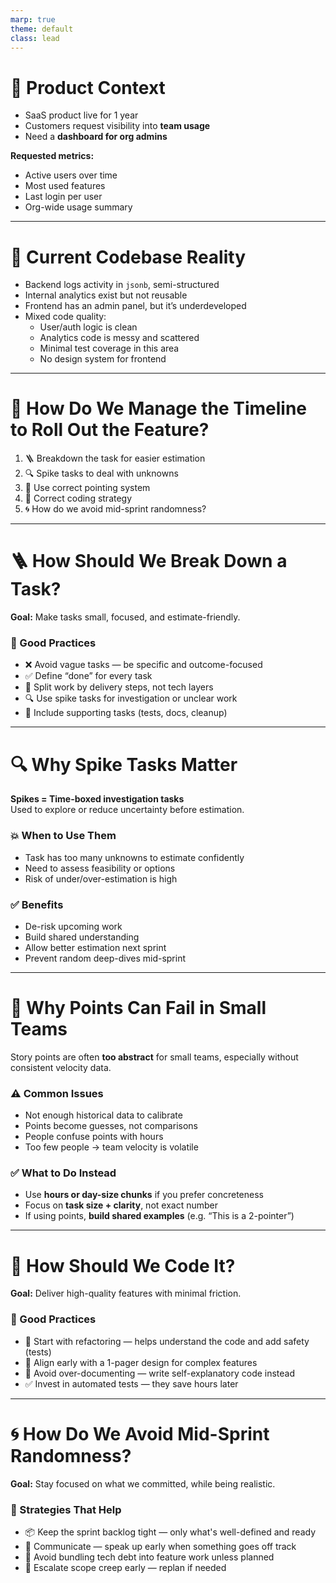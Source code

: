 ```yaml
---
marp: true
theme: default
class: lead
---
```


# 🧭 Product Context

- SaaS product live for 1 year
- Customers request visibility into **team usage**
- Need a **dashboard for org admins**

**Requested metrics:**
- Active users over time
- Most used features
- Last login per user
- Org-wide usage summary

---

# 🧱 Current Codebase Reality

- Backend logs activity in `jsonb`, semi-structured
- Internal analytics exist but not reusable
- Frontend has an admin panel, but it’s underdeveloped
- Mixed code quality:
  - User/auth logic is clean
  - Analytics code is messy and scattered
  - Minimal test coverage in this area
  - No design system for frontend

---

# 🧠 How Do We Manage the Timeline to Roll Out the Feature?

1. 🪜 Breakdown the task for easier estimation  
2. 🔍 Spike tasks to deal with unknowns  
3. 🎯 Use correct pointing system  
4. 🔧 Correct coding strategy  
5. 🌀 How do we avoid mid-sprint randomness?

---

# 🪜 How Should We Break Down a Task?

**Goal:** Make tasks small, focused, and estimate-friendly.

### 🔹 Good Practices

- ❌ Avoid vague tasks — be specific and outcome-focused  
- ✅ Define “done” for every task  
- 🔄 Split work by delivery steps, not tech layers  
- 🔍 Use spike tasks for investigation or unclear work  
- 🧼 Include supporting tasks (tests, docs, cleanup)

---

# 🔍 Why Spike Tasks Matter

**Spikes = Time-boxed investigation tasks**  
Used to explore or reduce uncertainty before estimation.

### 💥 When to Use Them

- Task has too many unknowns to estimate confidently  
- Need to assess feasibility or options  
- Risk of under/over-estimation is high

### ✅ Benefits

- De-risk upcoming work  
- Build shared understanding  
- Allow better estimation next sprint  
- Prevent random deep-dives mid-sprint

---

# 🎯 Why Points Can Fail in Small Teams

Story points are often **too abstract** for small teams, especially without consistent velocity data.

### ⚠️ Common Issues

- Not enough historical data to calibrate  
- Points become guesses, not comparisons  
- People confuse points with hours  
- Too few people → team velocity is volatile

### ✅ What to Do Instead

- Use **hours or day-size chunks** if you prefer concreteness  
- Focus on **task size + clarity**, not exact number  
- If using points, **build shared examples** (e.g. “This is a 2-pointer”)  

---

# 🔧 How Should We Code It?

**Goal:** Deliver high-quality features with minimal friction.

### 🔹 Good Practices

- 🧼 Start with refactoring — helps understand the code and add safety (tests)
- 🧠 Align early with a 1-pager design for complex features
- 🧾 Avoid over-documenting — write self-explanatory code instead
- ✅ Invest in automated tests — they save hours later

---

# 🌀 How Do We Avoid Mid-Sprint Randomness?

**Goal:** Stay focused on what we committed, while being realistic.

### 🔹 Strategies That Help

- 📦 Keep the sprint backlog tight — only what's well-defined and ready  
- 📣 Communicate — speak up early when something goes off track  
- 🚫 Avoid bundling tech debt into feature work unless planned  
- 🧯 Escalate scope creep early — replan if needed
